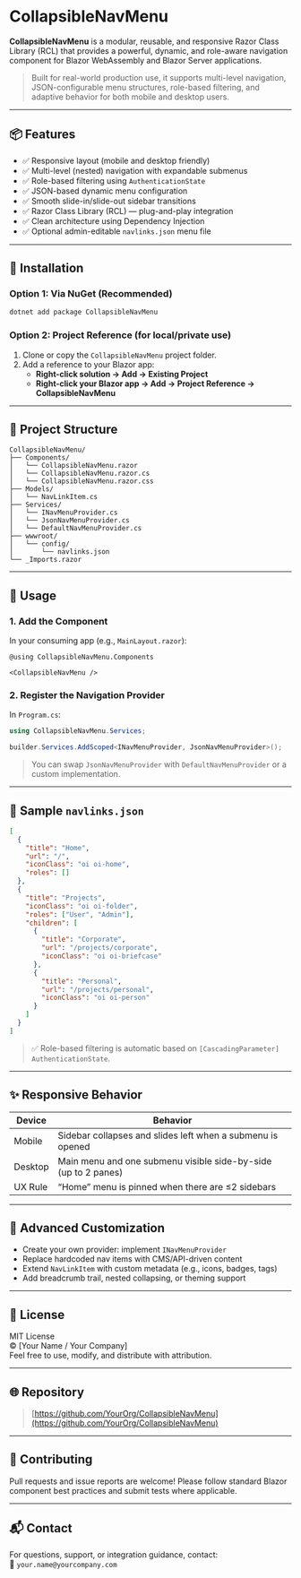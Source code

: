 # CollapsibleNavMenu

**CollapsibleNavMenu** is a modular, reusable, and responsive Razor Class Library (RCL) that provides a powerful, dynamic, and role-aware navigation component for Blazor WebAssembly and Blazor Server applications.

> Built for real-world production use, it supports multi-level navigation, JSON-configurable menu structures, role-based filtering, and adaptive behavior for both mobile and desktop users.

---

## 📦 Features

- ✅ Responsive layout (mobile and desktop friendly)
- ✅ Multi-level (nested) navigation with expandable submenus
- ✅ Role-based filtering using `AuthenticationState`
- ✅ JSON-based dynamic menu configuration
- ✅ Smooth slide-in/slide-out sidebar transitions
- ✅ Razor Class Library (RCL) — plug-and-play integration
- ✅ Clean architecture using Dependency Injection
- ✅ Optional admin-editable `navlinks.json` menu file

---

## 🚀 Installation

### Option 1: Via NuGet (Recommended)
```bash
dotnet add package CollapsibleNavMenu
```

### Option 2: Project Reference (for local/private use)
1. Clone or copy the `CollapsibleNavMenu` project folder.
2. Add a reference to your Blazor app:
   - **Right-click solution → Add → Existing Project**
   - **Right-click your Blazor app → Add → Project Reference → CollapsibleNavMenu**

---

## 📁 Project Structure

```
CollapsibleNavMenu/
├── Components/
│   └── CollapsibleNavMenu.razor
│   └── CollapsibleNavMenu.razor.cs
│   └── CollapsibleNavMenu.razor.css
├── Models/
│   └── NavLinkItem.cs
├── Services/
│   └── INavMenuProvider.cs
│   └── JsonNavMenuProvider.cs
│   └── DefaultNavMenuProvider.cs
├── wwwroot/
│   └── config/
│       └── navlinks.json
└── _Imports.razor
```

---

## 🧠 Usage

### 1. **Add the Component**
In your consuming app (e.g., `MainLayout.razor`):

```razor
@using CollapsibleNavMenu.Components

<CollapsibleNavMenu />
```

### 2. **Register the Navigation Provider**
In `Program.cs`:

```csharp
using CollapsibleNavMenu.Services;

builder.Services.AddScoped<INavMenuProvider, JsonNavMenuProvider>();
```

> You can swap `JsonNavMenuProvider` with `DefaultNavMenuProvider` or a custom implementation.

---

## 📄 Sample `navlinks.json`

```json
[
  {
    "title": "Home",
    "url": "/",
    "iconClass": "oi oi-home",
    "roles": []
  },
  {
    "title": "Projects",
    "iconClass": "oi oi-folder",
    "roles": ["User", "Admin"],
    "children": [
      {
        "title": "Corporate",
        "url": "/projects/corporate",
        "iconClass": "oi oi-briefcase"
      },
      {
        "title": "Personal",
        "url": "/projects/personal",
        "iconClass": "oi oi-person"
      }
    ]
  }
]
```

> ✅ Role-based filtering is automatic based on `[CascadingParameter] AuthenticationState`.

---

## ✨ Responsive Behavior

| Device | Behavior |
|--------|----------|
| Mobile | Sidebar collapses and slides left when a submenu is opened |
| Desktop | Main menu and one submenu visible side-by-side (up to 2 panes) |
| UX Rule | “Home” menu is pinned when there are ≤2 sidebars |

---

## 🔌 Advanced Customization

- Create your own provider: implement `INavMenuProvider`
- Replace hardcoded nav items with CMS/API-driven content
- Extend `NavLinkItem` with custom metadata (e.g., icons, badges, tags)
- Add breadcrumb trail, nested collapsing, or theming support

---

## 📜 License

MIT License  
© [Your Name / Your Company]  
Feel free to use, modify, and distribute with attribution.

---

## 🌐 Repository

> [https://github.com/YourOrg/CollapsibleNavMenu](https://github.com/YourOrg/CollapsibleNavMenu)

---

## 🙌 Contributing

Pull requests and issue reports are welcome! Please follow standard Blazor component best practices and submit tests where applicable.

---

## 📬 Contact

For questions, support, or integration guidance, contact:  
📧 `your.name@yourcompany.com`

